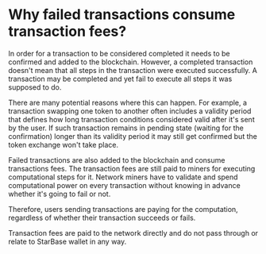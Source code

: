 # Why failed transactions consume transaction fees?

In order for a transaction to be considered completed it needs to be confirmed and added to the blockchain. However, a completed transaction doesn't mean that all steps in the transaction were executed successfully. A transaction may be completed and yet fail to execute all steps it was supposed to do.

There are many potential reasons where this can happen. For example, a transaction swapping one token to another often includes a validity period that defines how long transaction conditions considered valid after it's sent by the user. If such transaction remains in pending state (waiting for the confirmation) longer than its validity period it may still get confirmed but the token exchange won't take place.

Failed transactions are also added to the blockchain and consume transactions fees. The transaction fees are still paid to miners for executing computational steps for it. Network miners have to validate and spend computational power on every transaction without knowing in advance whether it's going to fail or not.

Therefore, users sending transactions are paying for the computation, regardless of whether their transaction succeeds or fails.

Transaction fees are paid to the network directly and do not pass through or relate to StarBase wallet in any way.

